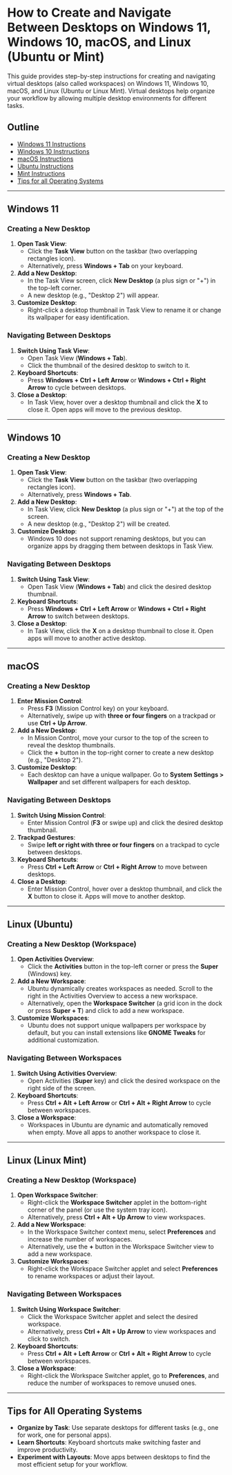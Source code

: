 # How to Create and Navigate Between Desktops on Windows 11, Windows 10, macOS, and Linux (Ubuntu or Mint)

This guide provides step-by-step instructions for creating and navigating virtual desktops (also called workspaces) on Windows 11, Windows 10, macOS, and Linux (Ubuntu or Linux Mint). Virtual desktops help organize your workflow by allowing multiple desktop environments for different tasks.

## Outline

- [Windows 11 Instructions](#windows-11)
- [Windows 10 Instrructions](#windows-10)
- [macOS Instructions](#macos)
- [Ubuntu Instructions](#linux-ubuntu)
- [Mint Instructions](#linux-linux-mint)
- [Tips for all Operating Systems](#tips-for-all-operating-systems)

---

## Windows 11

### Creating a New Desktop
1. **Open Task View**:
   - Click the **Task View** button on the taskbar (two overlapping rectangles icon).
   - Alternatively, press **Windows + Tab** on your keyboard.
2. **Add a New Desktop**:
   - In the Task View screen, click **New Desktop** (a plus sign or "+") in the top-left corner.
   - A new desktop (e.g., "Desktop 2") will appear.
3. **Customize Desktop**:
   - Right-click a desktop thumbnail in Task View to rename it or change its wallpaper for easy identification.

### Navigating Between Desktops
1. **Switch Using Task View**:
   - Open Task View (**Windows + Tab**).
   - Click the thumbnail of the desired desktop to switch to it.
2. **Keyboard Shortcuts**:
   - Press **Windows + Ctrl + Left Arrow** or **Windows + Ctrl + Right Arrow** to cycle between desktops.
3. **Close a Desktop**:
   - In Task View, hover over a desktop thumbnail and click the **X** to close it. Open apps will move to the previous desktop.

---

## Windows 10

### Creating a New Desktop
1. **Open Task View**:
   - Click the **Task View** button on the taskbar (two overlapping rectangles icon).
   - Alternatively, press **Windows + Tab**.
2. **Add a New Desktop**:
   - In Task View, click **New Desktop** (a plus sign or "+") at the top of the screen.
   - A new desktop (e.g., "Desktop 2") will be created.
3. **Customize Desktop**:
   - Windows 10 does not support renaming desktops, but you can organize apps by dragging them between desktops in Task View.

### Navigating Between Desktops
1. **Switch Using Task View**:
   - Open Task View (**Windows + Tab**) and click the desired desktop thumbnail.
2. **Keyboard Shortcuts**:
   - Press **Windows + Ctrl + Left Arrow** or **Windows + Ctrl + Right Arrow** to switch between desktops.
3. **Close a Desktop**:
   - In Task View, click the **X** on a desktop thumbnail to close it. Open apps will move to another active desktop.

---

## macOS

### Creating a New Desktop
1. **Enter Mission Control**:
   - Press **F3** (Mission Control key) on your keyboard.
   - Alternatively, swipe up with **three or four fingers** on a trackpad or use **Ctrl + Up Arrow**.
2. **Add a New Desktop**:
   - In Mission Control, move your cursor to the top of the screen to reveal the desktop thumbnails.
   - Click the **+** button in the top-right corner to create a new desktop (e.g., "Desktop 2").
3. **Customize Desktop**:
   - Each desktop can have a unique wallpaper. Go to **System Settings > Wallpaper** and set different wallpapers for each desktop.

### Navigating Between Desktops
1. **Switch Using Mission Control**:
   - Enter Mission Control (**F3** or swipe up) and click the desired desktop thumbnail.
2. **Trackpad Gestures**:
   - Swipe **left or right with three or four fingers** on a trackpad to cycle between desktops.
3. **Keyboard Shortcuts**:
   - Press **Ctrl + Left Arrow** or **Ctrl + Right Arrow** to move between desktops.
4. **Close a Desktop**:
   - Enter Mission Control, hover over a desktop thumbnail, and click the **X** button to close it. Apps will move to another desktop.

---

## Linux (Ubuntu)

### Creating a New Desktop (Workspace)
1. **Open Activities Overview**:
   - Click the **Activities** button in the top-left corner or press the **Super** (Windows) key.
2. **Add a New Workspace**:
   - Ubuntu dynamically creates workspaces as needed. Scroll to the right in the Activities Overview to access a new workspace.
   - Alternatively, open the **Workspace Switcher** (a grid icon in the dock or press **Super + T**) and click to add a new workspace.
3. **Customize Workspaces**:
   - Ubuntu does not support unique wallpapers per workspace by default, but you can install extensions like **GNOME Tweaks** for additional customization.

### Navigating Between Workspaces
1. **Switch Using Activities Overview**:
   - Open Activities (**Super** key) and click the desired workspace on the right side of the screen.
2. **Keyboard Shortcuts**:
   - Press **Ctrl + Alt + Left Arrow** or **Ctrl + Alt + Right Arrow** to cycle between workspaces.
3. **Close a Workspace**:
   - Workspaces in Ubuntu are dynamic and automatically removed when empty. Move all apps to another workspace to close it.

---

## Linux (Linux Mint)

### Creating a New Desktop (Workspace)
1. **Open Workspace Switcher**:
   - Right-click the **Workspace Switcher** applet in the bottom-right corner of the panel (or use the system tray icon).
   - Alternatively, press **Ctrl + Alt + Up Arrow** to view workspaces.
2. **Add a New Workspace**:
   - In the Workspace Switcher context menu, select **Preferences** and increase the number of workspaces.
   - Alternatively, use the **+** button in the Workspace Switcher view to add a new workspace.
3. **Customize Workspaces**:
   - Right-click the Workspace Switcher applet and select **Preferences** to rename workspaces or adjust their layout.

### Navigating Between Workspaces
1. **Switch Using Workspace Switcher**:
   - Click the Workspace Switcher applet and select the desired workspace.
   - Alternatively, press **Ctrl + Alt + Up Arrow** to view workspaces and click to switch.
2. **Keyboard Shortcuts**:
   - Press **Ctrl + Alt + Left Arrow** or **Ctrl + Alt + Right Arrow** to cycle between workspaces.
3. **Close a Workspace**:
   - Right-click the Workspace Switcher applet, go to **Preferences**, and reduce the number of workspaces to remove unused ones.

---

## Tips for All Operating Systems
- **Organize by Task**: Use separate desktops for different tasks (e.g., one for work, one for personal apps).
- **Learn Shortcuts**: Keyboard shortcuts make switching faster and improve productivity.
- **Experiment with Layouts**: Move apps between desktops to find the most efficient setup for your workflow.
